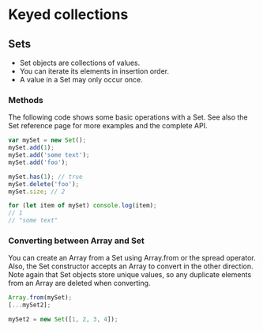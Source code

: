 # Keyed collections

## Sets

* Set objects are collections of values.
* You can iterate its elements in insertion order.
* A value in a Set may only occur once.

### Methods

The following code shows some basic operations with a Set. See also the Set reference page for more examples and the complete API.

```Javascript
var mySet = new Set();
mySet.add(1);
mySet.add('some text');
mySet.add('foo');

mySet.has(1); // true
mySet.delete('foo');
mySet.size; // 2

for (let item of mySet) console.log(item);
// 1
// "some text"
```

### Converting between Array and Set

You can create an Array from a Set using Array.from or the spread operator. Also, the Set constructor accepts an Array to convert in the other direction. Note again that Set objects store unique values, so any duplicate elements from an Array are deleted when converting.

```javascript
Array.from(mySet);
[...mySet2];

mySet2 = new Set([1, 2, 3, 4]);
```
